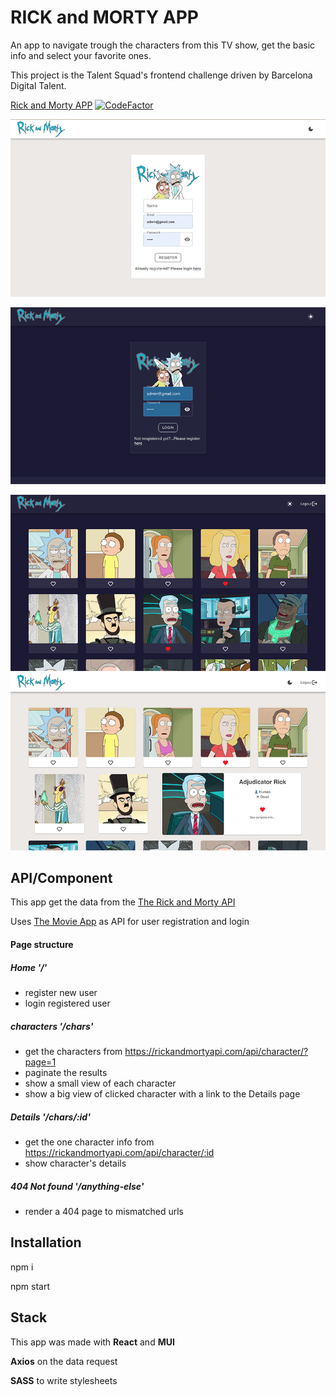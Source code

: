 # RICK and MORTY APP

An app to navigate trough the characters from this TV show, get the basic info and select your favorite ones.

This project is the Talent Squad's frontend challenge driven by Barcelona Digital Talent.

[Rick and Morty APP](https://vivitt.github.io/rick_morty_app/)
[![CodeFactor](https://www.codefactor.io/repository/github/vivitt/rick_morty_app/badge/master)](https://www.codefactor.io/repository/github/vivitt/rick_morty_app/overview/master)

![Home Page](public/Screenshot-01.png?width=200px "Homepage register light mode")

![Home Page](public/Screenshot-02.png "Homepage login dark mode")

![Characters Page](public/Screenshot-03.png?raw=true "Characters page dark mode")
![Characters Page](public/Screenshot-04.png?raw=true "Characters page with open view details light mode")

## API/Component

This app get the data from the [The Rick and Morty API](https://rickandmortyapi.com/)

Uses [The Movie App](https://github.com/vivitt/Movie_APP) as API for user registration and login

#### Page structure

##### Home '/'

- register new user
- login registered user

##### characters '/chars'

- get the characters from https://rickandmortyapi.com/api/character/?page=1
- paginate the results
- show a small view of each character
- show a big view of clicked character with a link to the Details page

##### Details '/chars/:id'

- get the one character info from https://rickandmortyapi.com/api/character/:id
- show character's details

##### 404 Not found '/anything-else'

- render a 404 page to mismatched urls

## Installation

npm i

npm start

## Stack

This app was made with **React** and **MUI**

**Axios** on the data request

**SASS** to write stylesheets
